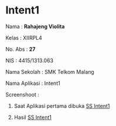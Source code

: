 # Intent1

Nama : **Rahajeng Violita** 

Kelas : XIIRPL4 

No. Abs : **27** 

NIS : 4415/1313.063 

Nama Sekolah : SMK Telkom Malang 

Nama Aplikasi : Intent1

Screenshoot : 

1. Saat Aplikasi pertama dibuka [SS Intent1](https://github.com/rahajengvio/Intent1/blob/master/Intent1.png)

2. Hasil [SS Intent1](https://github.com/rahajengvio/Intent1/blob/master/Intent1Hasil.png)
